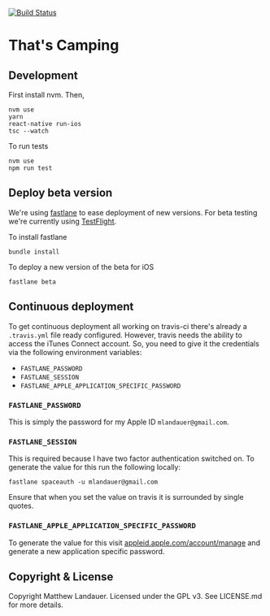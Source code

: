 [![Build Status](https://travis-ci.org/mlandauer/thats-camping-react-native.svg?branch=master)](https://travis-ci.org/mlandauer/thats-camping-react-native)

# That's Camping

## Development

First install nvm. Then,

```
nvm use
yarn
react-native run-ios
tsc --watch
```

To run tests

```
nvm use
npm run test
```

## Deploy beta version

We're using [fastlane](https://fastlane.tools/) to ease deployment of new versions. For beta testing we're currently using [TestFlight](https://developer.apple.com/testflight/).

To install fastlane
```
bundle install
```

To deploy a new version of the beta for iOS

```
fastlane beta
```

## Continuous deployment

To get continuous deployment all working on travis-ci there's already a `.travis.yml` file ready configured. However, travis needs the ability to access the iTunes Connect account. So, you need to give it the credentials via the following environment variables:
* `FASTLANE_PASSWORD`
* `FASTLANE_SESSION`
* `FASTLANE_APPLE_APPLICATION_SPECIFIC_PASSWORD`

### `FASTLANE_PASSWORD`

This is simply the password for my Apple ID `mlandauer@gmail.com`.

### `FASTLANE_SESSION`
This is required because I have two factor authentication switched on. To generate the value for this run the following locally:
```
fastlane spaceauth -u mlandauer@gmail.com
```

Ensure that when you set the value on travis it is surrounded by single quotes.

### `FASTLANE_APPLE_APPLICATION_SPECIFIC_PASSWORD`
To generate the value for this visit [appleid.apple.com/account/manage](https://appleid.apple.com/account/manage) and generate a new application specific password.


## Copyright & License

Copyright Matthew Landauer. Licensed under the GPL v3. See LICENSE.md for more details.
